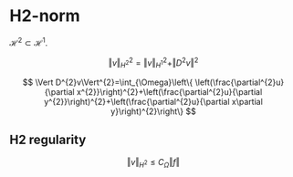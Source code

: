 # H2-norm

$\mathcal{H}^2 \subset \mathcal{H}^1$.

$$
\Vert v\Vert_{H^{2}}^{2}=\Vert v\Vert_{H^{1}}^{2}+\Vert D^{2}v\Vert^{2}
$$

$$
\Vert D^{2}v\Vert^{2}=\int_{\Omega}\left\{ \left(\frac{\partial^{2}u}{\partial x^{2}}\right)^{2}+\left(\frac{\partial^{2}u}{\partial y^{2}}\right)^{2}+\left(\frac{\partial^{2}u}{\partial x\partial y}\right)^{2}\right\}
$$

## H2 regularity

$$
\Vert v \Vert_{H^2} \le C_{\Omega} \Vert f \Vert
$$
